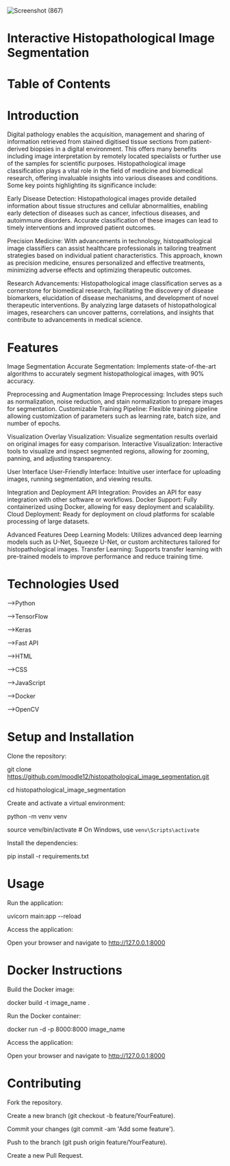 ![Screenshot (867)](https://github.com/moodle12/histopathological_image_segmentation/assets/103280407/f5b555c9-cd74-48d3-bfd7-78d5dcf6058f)
# Interactive Histopathological Image Segmentation
# Table of Contents
# Introduction

Digital pathology enables the acquisition, management and sharing of information retrieved from stained digitised tissue sections from patient-derived biopsies in a digital environment. This offers many benefits including image interpretation by remotely located specialists or further use of the samples for scientific purposes.
Histopathological image classification plays a vital role in the field of medicine and biomedical research, offering invaluable insights into various diseases and conditions. Some key points highlighting its significance include:

Early Disease Detection: Histopathological images provide detailed information about tissue structures and cellular abnormalities, enabling early detection of diseases such as cancer, infectious diseases, and autoimmune disorders. Accurate classification of these images can lead to timely interventions and improved patient outcomes.

Precision Medicine: With advancements in technology, histopathological image classifiers can assist healthcare professionals in tailoring treatment strategies based on individual patient characteristics. This approach, known as precision medicine, ensures personalized and effective treatments, minimizing adverse effects and optimizing therapeutic outcomes.

Research Advancements: Histopathological image classification serves as a cornerstone for biomedical research, facilitating the discovery of disease biomarkers, elucidation of disease mechanisms, and development of novel therapeutic interventions. By analyzing large datasets of histopathological images, researchers can uncover patterns, correlations, and insights that contribute to advancements in medical science.

# Features
Image Segmentation
Accurate Segmentation: Implements state-of-the-art algorithms to accurately segment histopathological images, with 90% accuracy.

Preprocessing and Augmentation
Image Preprocessing: Includes steps such as normalization, noise reduction, and stain normalization to prepare images for segmentation.
Customizable Training Pipeline: Flexible training pipeline allowing customization of parameters such as learning rate, batch size, and number of epochs.

Visualization
Overlay Visualization: Visualize segmentation results overlaid on original images for easy comparison.
Interactive Visualization: Interactive tools to visualize and inspect segmented regions, allowing for zooming, panning, and adjusting transparency.

User Interface
User-Friendly Interface: Intuitive user interface for uploading images, running segmentation, and viewing results.

Integration and Deployment
API Integration: Provides an API for easy integration with other software or workflows.
Docker Support: Fully containerized using Docker, allowing for easy deployment and scalability.
Cloud Deployment: Ready for deployment on cloud platforms for scalable processing of large datasets.

Advanced Features
Deep Learning Models: Utilizes advanced deep learning models such as U-Net, Squeeze U-Net, or custom architectures tailored for histopathological images.
Transfer Learning: Supports transfer learning with pre-trained models to improve performance and reduce training time.

# Technologies Used
 -->Python
 
 -->TensorFlow
 
 -->Keras
 
 -->Fast API
 
 -->HTML
 
 -->CSS
 
 -->JavaScript
 
 -->Docker
 
 -->OpenCV
 
# Setup and Installation
Clone the repository:

git clone https://github.com/moodle12/histopathological_image_segmentation.git

cd histopathological_image_segmentation

Create and activate a virtual environment:

python -m venv venv

source venv/bin/activate  # On Windows, use `venv\Scripts\activate`

Install the dependencies:

pip install -r requirements.txt

# Usage
Run the application:

uvicorn main:app --reload

Access the application:

Open your browser and navigate to http://127.0.0.1:8000

# Docker Instructions
Build the Docker image:

docker build -t image_name .

Run the Docker container:

docker run -d -p 8000:8000 image_name

Access the application:

Open your browser and navigate to http://127.0.0.1:8000


# Contributing

Fork the repository.

Create a new branch (git checkout -b feature/YourFeature).

Commit your changes (git commit -am 'Add some feature').

Push to the branch (git push origin feature/YourFeature).

Create a new Pull Request.
